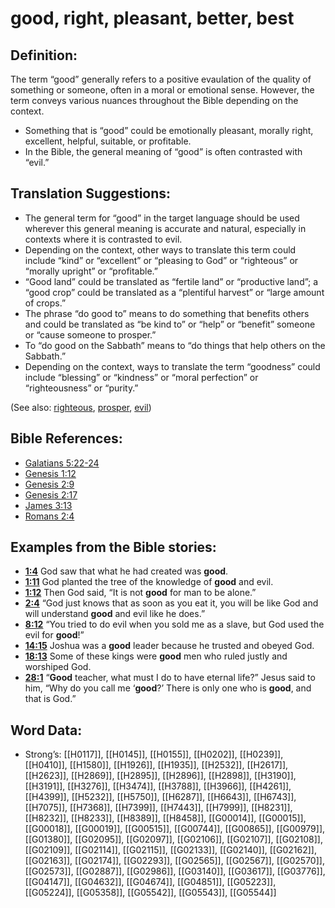 # good, right, pleasant, better, best

## Definition:

The term “good” generally refers to a positive evaulation of the quality of something or someone, often in a moral or emotional sense. However, the term conveys various nuances throughout the Bible depending on the context.

* Something that is “good” could be emotionally pleasant, morally right, excellent, helpful, suitable, or profitable.
* In the Bible, the general meaning of “good” is often contrasted with “evil.”

## Translation Suggestions:

* The general term for “good” in the target language should be used wherever this general meaning is accurate and natural, especially in contexts where it is contrasted to evil.
* Depending on the context, other ways to translate this term could include “kind” or “excellent” or “pleasing to God” or “righteous” or “morally upright” or “profitable.”
* “Good land” could be translated as “fertile land” or “productive land”; a “good crop” could be translated as a “plentiful harvest” or “large amount of crops.”
* The phrase “do good to” means to do something that benefits others and could be translated as “be kind to” or “help” or “benefit” someone or “cause someone to prosper.”
* To “do good on the Sabbath” means to “do things that help others on the Sabbath.”
* Depending on the context, ways to translate the term “goodness” could include “blessing” or “kindness” or “moral perfection” or “righteousness” or “purity.”

(See also: [righteous](../kt/righteous.md), [prosper](../other/prosper.md), [evil](../kt/evil.md))

## Bible References:

* [Galatians 5:22-24](rc://en/tn/help/gal/05/22)
* [Genesis 1:12](rc://en/tn/help/gen/01/12)
* [Genesis 2:9](rc://en/tn/help/gen/02/09)
* [Genesis 2:17](rc://en/tn/help/gen/02/17)
* [James 3:13](rc://en/tn/help/jas/03/13)
* [Romans 2:4](rc://en/tn/help/rom/02/04)

## Examples from the Bible stories:

* __[1:4](rc://en/tn/help/obs/01/04)__ God saw that what he had created was __good__.
* __[1:11](rc://en/tn/help/obs/01/11)__ God planted the tree of the knowledge of __good__ and evil.
* __[1:12](rc://en/tn/help/obs/01/12)__ Then God said, “It is not __good__ for man to be alone.”
* __[2:4](rc://en/tn/help/obs/02/04)__ “God just knows that as soon as you eat it, you will be like God and will understand __good__ and evil like he does.”
* __[8:12](rc://en/tn/help/obs/08/12)__ “You tried to do evil when you sold me as a slave, but God used the evil for __good__!”
* __[14:15](rc://en/tn/help/obs/14/15)__ Joshua was a __good__ leader because he trusted and obeyed God.
* __[18:13](rc://en/tn/help/obs/18/13)__ Some of these kings were __good__ men who ruled justly and worshiped God.
* __[28:1](rc://en/tn/help/obs/28/01)__ “__Good__ teacher, what must I do to have eternal life?” Jesus said to him, “Why do you call me ‘__good__?’ There is only one who is __good__, and that is God.”

## Word Data:

* Strong’s: [[H0117]], [[H0145]], [[H0155]], [[H0202]], [[H0239]], [[H0410]], [[H1580]], [[H1926]], [[H1935]], [[H2532]], [[H2617]], [[H2623]], [[H2869]], [[H2895]], [[H2896]], [[H2898]], [[H3190]], [[H3191]], [[H3276]], [[H3474]], [[H3788]], [[H3966]], [[H4261]], [[H4399]], [[H5232]], [[H5750]], [[H6287]], [[H6643]], [[H6743]], [[H7075]], [[H7368]], [[H7399]], [[H7443]], [[H7999]], [[H8231]], [[H8232]], [[H8233]], [[H8389]], [[H8458]], [[G00014]], [[G00015]], [[G00018]], [[G00019]], [[G00515]], [[G00744]], [[G00865]], [[G00979]], [[G01380]], [[G02095]], [[G02097]], [[G02106]], [[G02107]], [[G02108]], [[G02109]], [[G02114]], [[G02115]], [[G02133]], [[G02140]], [[G02162]], [[G02163]], [[G02174]], [[G02293]], [[G02565]], [[G02567]], [[G02570]], [[G02573]], [[G02887]], [[G02986]], [[G03140]], [[G03617]], [[G03776]], [[G04147]], [[G04632]], [[G04674]], [[G04851]], [[G05223]], [[G05224]], [[G05358]], [[G05542]], [[G05543]], [[G05544]]
